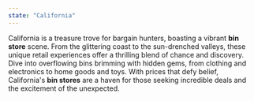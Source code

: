 ```yaml
---
state: "California"
---
```


California is a treasure trove for bargain hunters, boasting a vibrant **bin store** scene. From the glittering coast to the sun-drenched valleys, these unique retail experiences offer a thrilling blend of chance and discovery. Dive into overflowing bins brimming with hidden gems, from clothing and electronics to home goods and toys. With prices that defy belief, California's **bin stores** are a haven for those seeking incredible deals and the excitement of the unexpected.